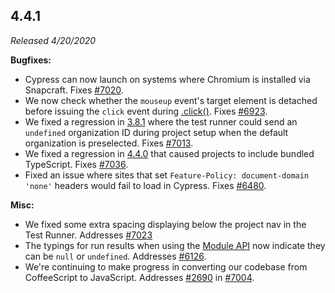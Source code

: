 ## 4.4.1

_Released 4/20/2020_

**Bugfixes:**

- Cypress can now launch on systems where Chromium is installed via Snapcraft.
  Fixes [#7020](https://github.com/cypress-io/cypress/issues/7020).
- We now check whether the `mouseup` event's target element is detached before
  issuing the `click` event during [.click()](/api/commands/click). Fixes
  [#6923](https://github.com/cypress-io/cypress/issues/6923).
- We fixed a regression in [3.8.1](#3-8-1) where the test runner could send an
  `undefined` organization ID during project setup when the default organization
  is preselected. Fixes
  [#7013](https://github.com/cypress-io/cypress/issues/7013).
- We fixed a regression in [4.4.0](#4-4-0) that caused projects to include
  bundled TypeScript. Fixes
  [#7036](https://github.com/cypress-io/cypress/issues/7036).
- Fixed an issue where sites that set `Feature-Policy: document-domain 'none'`
  headers would fail to load in Cypress. Fixes
  [#6480](https://github.com/cypress-io/cypress/issues/6480).

**Misc:**

- We fixed some extra spacing displaying below the project nav in the Test
  Runner. Addresses [#7023](https://github.com/cypress-io/cypress/issues/7023)
- The typings for run results when using the
  [Module API](/guides/guides/module-api) now indicate they can be `null` or
  `undefined`. Addresses
  [#6126](https://github.com/cypress-io/cypress/issues/6126).
- We're continuing to make progress in converting our codebase from CoffeeScript
  to JavaScript. Addresses
  [#2690](https://github.com/cypress-io/cypress/issues/2690) in
  [#7004](https://github.com/cypress-io/cypress/pull/7004).
